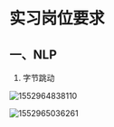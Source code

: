 # 实习岗位要求

## 一、NLP

1. 字节跳动

![1552964838110](C:\Users\PI\AppData\Roaming\Typora\typora-user-images\1552964838110.png)


![1552965036261](C:\Users\PI\AppData\Roaming\Typora\typora-user-images\1552965036261.png)
